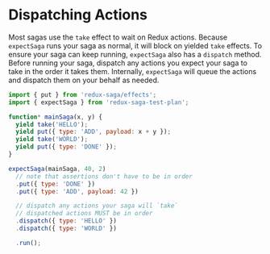 # Dispatching Actions

Most sagas use the `take` effect to wait on Redux actions. Because `expectSaga`
runs your saga as normal, it will block on yielded `take` effects. To ensure
your saga can keep running, `expectSaga` also has a `dispatch` method. Before
running your saga, dispatch any actions you expect your saga to take in the
order it takes them. Internally, `expectSaga` will queue the actions and
dispatch them on your behalf as needed.

```js
import { put } from 'redux-saga/effects';
import { expectSaga } from 'redux-saga-test-plan';

function* mainSaga(x, y) {
  yield take('HELLO');
  yield put({ type: 'ADD', payload: x + y });
  yield take('WORLD');
  yield put({ type: 'DONE' });
}

expectSaga(mainSaga, 40, 2)
  // note that assertions don't have to be in order
  .put({ type: 'DONE' })
  .put({ type: 'ADD', payload: 42 })

  // dispatch any actions your saga will `take`
  // dispatched actions MUST be in order
  .dispatch({ type: 'HELLO' })
  .dispatch({ type: 'WORLD' })

  .run();
```

